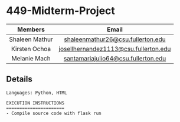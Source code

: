 # 449-Midterm-Project

|     Members      |                 Email                 |
| :--------------: | :-----------------------------------: |
|  Shaleen Mathur  |   shaleenmathur26@csu.fullerton.edu   |
|  Kirsten Ochoa   | josellhernandez1113@csu.fullerton.edu |
|  Melanie Mach    |  santamariajulio64@csu.fullerton.edu  |

## Details

```
Languages: Python, HTML 

EXECUTION INSTRUCTIONS
======================
- Compile source code with flask run 

```

